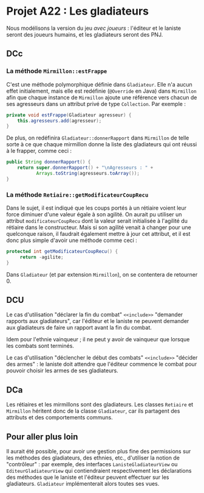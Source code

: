 Projet A22 : Les gladiateurs
============================

Nous modélisons la version du jeu *avec joueurs* : l'éditeur et le laniste
seront des joueurs humains, et les gladiateurs seront des PNJ.

DCc
---
### La méthode `Mirmillon::estFrappe`
C'est une méthode polymorphique définie dans `Gladiateur`.  Elle n'a aucun effet
initialement, mais elle est redéfinie (`@Override` en Java) dans `Mirmillon`
afin que chaque instance de `Mirmillon` ajoute une référence vers chacun de ses
agresseurs dans un attribut privé de type `Collection`.  Par exemple :
```java
private void estFrappe(Gladiateur agresseur) {
    this.agresseurs.add(agresseur);
}
```

De plus, on redéfinira `Gladiateur::donnerRapport` dans `Mirmillon` de telle
sorte à ce que chaque mirmillon donne la liste des gladiateurs qui ont réussi à
le frapper, comme ceci :
```java
public String donnerRapport() {
    return super.donnerRapport() + "\nAgresseurs : " +
           Arrays.toString(agresseurs.toArray());
}
```

### La méthode `Retiaire::getModificateurCoupRecu`
Dans le sujet, il est indiqué que les coups portés à un rétiaire voient leur
force diminuer d'une valeur égale à son agilité.  On aurait pu utiliser un
attribut `modificateurCoupRecu` dont la valeur serait initialisée à l'agilité
du rétiaire dans le constructeur.  Mais si son agilité venait à changer pour une
quelconque raison, il faudrait également mettre à jour cet attribut, et il est
donc plus simple d'avoir une méthode comme ceci :
```java
protected int getModificateurCoupRecu() {
     return -agilite;
}
```
Dans `Gladiateur` (et par extension `Mirmillon`), on se contentera de retourner
0.

DCU
---
Le cas d'utilisation "déclarer la fin du combat" `<<include>>` "demander
rapports aux gladiateurs", car l'éditeur et le laniste ne peuvent demander aux
gladiateurs de faire un rapport avant la fin du combat.

Idem pour l'ethnie vainqueur ; il ne peut y avoir de vainqueur que lorsque les
combats sont terminés.

Le cas d'utilisation "déclencher le début des combats" `<<include>>` "décider
des armes" : le laniste doit attendre que l'éditeur commence le combat pour
pouvoir choisir les armes de ses gladiateurs.

DCa
---
Les rétiaires et les mirmillons sont des gladiateurs.  Les classes `Retiaire`
et `Mirmillon` héritent donc de la classe `Gladiateur`, car ils partagent des
attributs et des comportements communs.


Pour aller plus loin
--------------------
Il aurait été possible, pour avoir une gestion plus fine des permissions sur les
méthodes des gladiateurs, des ethnies,  etc., d'utiliser la notion de
"contrôleur" : par exemple, des interfaces `LanisteGladiateurView` ou
`EditeurGladiateurView` qui contiendraient respectivement les déclarations des
méthodes que le laniste et l'éditeur peuvent effectuer sur les gladiateurs.
`Gladiateur` implémenterait alors toutes ses vues.
